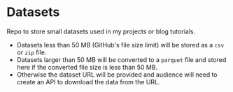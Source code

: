 # Datasets

Repo to store small datasets used in my projects or blog tutorials.

* Datasets less than 50 MB (GitHub's file size limit) will be stored as a `csv` or `zip` file.
* Datasets larger than 50 MB will be converted to a `parquet` file and stored here if the converted file size is less than 50 MB.
* Otherwise the dataset URL will be provided and audience will need to create an API to download the data from the URL.
